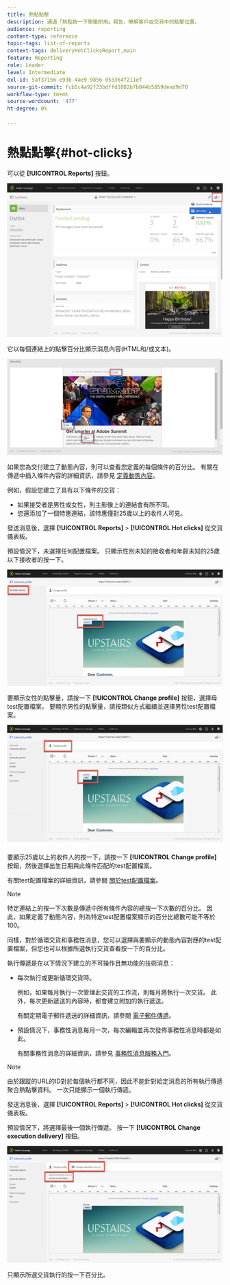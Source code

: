 ```yaml
---
title: 熱點點擊
description: 通過「熱點按一下開箱即用」報告，瞭解客戶在交貨中的點擊位置。
audience: reporting
content-type: reference
topic-tags: list-of-reports
context-tags: deliveryHotClicksReport,main
feature: Reporting
role: Leader
level: Intermediate
exl-id: 5af37156-e93b-4ae9-9856-053364f211ef
source-git-commit: fcb5c4a92f23bdffd1082b7b044b5859dead9d70
workflow-type: tm+mt
source-wordcount: '477'
ht-degree: 0%

---
```


# 熱點點擊{#hot-clicks}

可以從 **[!UICONTROL Reports]** 按鈕。

![](assets/delivery_reports_hot-clicks_4.png)

它以每個連結上的點擊百分比顯示消息內容(HTML和/或文本)。

![](assets/delivery_reports_10.png)

如果您為交付建立了動態內容，則可以查看您定義的每個條件的百分比。 有關在傳遞中插入條件內容的詳細資訊，請參見 [定義動態內容](../../designing/using/personalization.md#defining-dynamic-content-in-an-email)。

例如，假設您建立了具有以下條件的交貨：

* 如果接受者是男性或女性，則主影像上的連結會有所不同。
* 您還添加了一個特惠連結，該特惠僅對25歲以上的收件人可見。

發送消息後，選擇 **[!UICONTROL Reports]** > **[!UICONTROL Hot clicks]** 從交貨儀表板。

預設情況下，未選擇任何配置檔案。 只顯示性別未知的接收者和年齡未知的25歲以下接收者的按一下。

![](assets/delivery_reports_hot-clicks_1.png)

要顯示女性的點擊量，請按一下 **[!UICONTROL Change profile]** 按鈕，選擇母test配置檔案。 要顯示男性的點擊量，請按類似方式繼續並選擇男性test配置檔案。

![](assets/delivery_reports_hot-clicks_2.png)

要顯示25歲以上的收件人的按一下，請按一下 **[!UICONTROL Change profile]** 按鈕，然後選擇出生日期與此條件匹配的test配置檔案。

有關test配置檔案的詳細資訊，請參閱 [關於test配置檔案](../../audiences/using/managing-test-profiles.md)。

>[!NOTE]
>
>特定連結上的按一下次數是傳遞中所有條件內容的總按一下次數的百分比。 因此，如果定義了動態內容，則為特定test配置檔案顯示的百分比總數可能不等於100。

同樣，對於循環交貨和事務性消息，您可以選擇與要顯示的動態內容對應的test配置檔案，但您也可以根據所選執行交貨查看按一下的百分比。

執行傳遞是在以下情況下建立的不可操作且無功能的技術消息：

* 每次執行或更新循環交貨時。

   例如，如果每月執行一次管理此交貨的工作流，則每月將執行一次交貨。 此外，每次更新遞送的內容時，都會建立附加的執行遞送。

   有關定期電子郵件遞送的詳細資訊，請參閱 [電子郵件傳遞](../../automating/using/email-delivery.md)。

* 預設情況下，事務性消息每月一次，每次編輯並再次發佈事務性消息時都是如此。

   有關事務性消息的詳細資訊，請參見 [事務性消息服務入門](../../channels/using/getting-started-with-transactional-msg.md)。

>[!NOTE]
>
>由於跟蹤的URL的ID對於每個執行都不同，因此不能針對給定消息的所有執行傳遞聚合熱點擊資料。 一次只能顯示一個執行傳遞。

發送消息後，選擇 **[!UICONTROL Reports]** > **[!UICONTROL Hot clicks]** 從交貨儀表板。

預設情況下，將選擇最後一個執行傳遞。 按一下 **[!UICONTROL Change execution delivery]** 按鈕。

![](assets/delivery_reports_hot-clicks_3.png)

只顯示所選交貨執行的按一下百分比。
